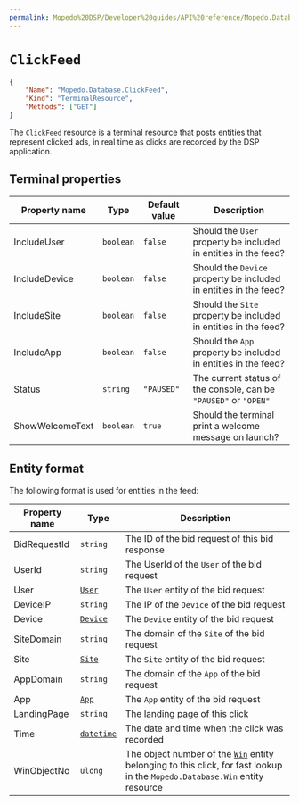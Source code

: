 ```yaml
---
permalink: Mopedo%20DSP/Developer%20guides/API%20reference/Mopedo.Database/ClickFeed/
---
```


# `ClickFeed`

```json
{
    "Name": "Mopedo.Database.ClickFeed",
    "Kind": "TerminalResource",
    "Methods": ["GET"]
}
```

The `ClickFeed` resource is a terminal resource that posts entities that represent clicked ads, in real time as clicks are recorded by the DSP application.

## Terminal properties

Property name   | Type      | Default value | Description
--------------- | --------- | ------------- | -----------------------------------------------------------------
IncludeUser     | `boolean` | `false`       | Should the `User` property be included in entities in the feed?
IncludeDevice   | `boolean` | `false`       | Should the `Device` property be included in entities in the feed?
IncludeSite     | `boolean` | `false`       | Should the `Site` property be included in entities in the feed?
IncludeApp      | `boolean` | `false`       | Should the `App` property be included in entities in the feed?
Status          | `string`  | `"PAUSED"`    | The current status of the console, can be `"PAUSED"` or `"OPEN"`
ShowWelcomeText | `boolean` | `true`        | Should the terminal print a welcome message on launch?

## Entity format

The following format is used for entities in the feed:

Property name | Type                         | Description
------------- | ---------------------------- | -------------------------------------------------------------------------------------------------------------------------------------
BidRequestId  | `string`                     | The ID of the bid request of this bid response
UserId        | `string`                     | The UserId of the `User` of the bid request
User          | [`User`](../User)            | The `User` entity of the bid request
DeviceIP      | `string`                     | The IP of the `Device` of the bid request
Device        | [`Device`](../Device)        | The `Device` entity of the bid request
SiteDomain    | `string`                     | The domain of the `Site` of the bid request
Site          | [`Site`](../Site)            | The `Site` entity of the bid request
AppDomain     | `string`                     | The domain of the `App` of the bid request
App           | [`App`](../App)              | The `App` entity of the bid request
LandingPage   | `string`                     | The landing page of this click
Time          | [`datetime`](../../Datetime) | The date and time when the click was recorded
WinObjectNo   | `ulong`                      | The object number of the [`Win`](../Win) entity belonging to this click, for fast lookup in the `Mopedo.Database.Win` entity resource
